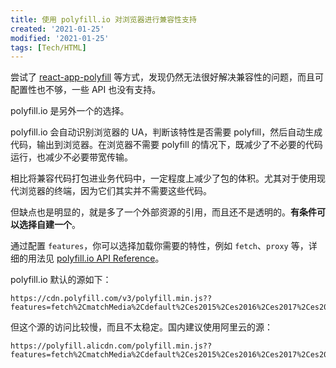 ```yaml
---
title: 使用 polyfill.io 对浏览器进行兼容性支持
created: '2021-01-25'
modified: '2021-01-25'
tags: [Tech/HTML]
---
```


尝试了 [react-app-polyfill](https://github.com/facebook/create-react-app/blob/master/packages/react-app-polyfill/README.md) 等方式，发现仍然无法很好解决兼容性的问题，而且可配置性也不够，一些 API 也没有支持。

polyfill.io 是另外一个的选择。

polyfill.io 会自动识别浏览器的 UA，判断该特性是否需要 polyfill，然后自动生成代码，输出到浏览器。在浏览器不需要 polyfill 的情况下，既减少了不必要的代码运行，也减少不必要带宽传输。

相比将兼容代码打包进业务代码中，一定程度上减少了包的体积。尤其对于使用现代浏览器的终端，因为它们其实并不需要这些代码。

但缺点也是明显的，就是多了一个外部资源的引用，而且还不是透明的。**有条件可以选择自建一个**。

通过配置 `features`，你可以选择加载你需要的特性，例如 `fetch`、`proxy` 等，详细的用法见 [polyfill.io API Reference](https://polyfill.io/v3/api/)。

polyfill.io 默认的源如下：

```
https://cdn.polyfill.com/v3/polyfill.min.js??features=fetch%2CmatchMedia%2Cdefault%2Ces2015%2Ces2016%2Ces2017%2Ces2018%2Ces2019
```

但这个源的访问比较慢，而且不太稳定。国内建议使用阿里云的源：

```
https://polyfill.alicdn.com/polyfill.min.js??features=fetch%2CmatchMedia%2Cdefault%2Ces2015%2Ces2016%2Ces2017%2Ces2018%2Ces2019
```
